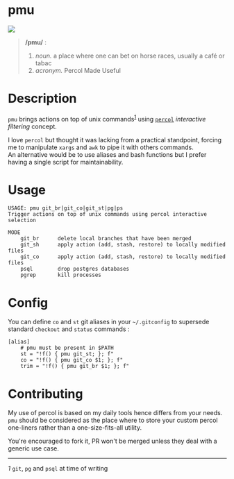 pmu
===

![](https://i.imgur.com/36a11KE.png)

> **/pmu/** :
>
>
>    1. *noun.* a place where one can bet on horse races, usually a café or tabac
>    2. *acronym.* Percol Made Useful

# Description

`pmu` brings actions on top of unix commands<sup id="a1">[1](#f1)</sup> using [`percol`](https://github.com/mooz/percol)
_interactive filtering_ concept.

I love `percol` but thought it was lacking from a practical standpoint,
forcing me to manipulate `xargs` and `awk` to pipe it with others commands.  
An alternative would be to use aliases and bash functions but I prefer having
a single script for maintainability.

# Usage

~~~
USAGE: pmu git_br|git_co|git_st|pg|ps
Trigger actions on top of unix commands using percol interactive selection

MODE
    git_br      delete local branches that have been merged
    git_sh      apply action (add, stash, restore) to locally modified files
    git_co      apply action (add, stash, restore) to locally modified files
    psql        drop postgres databases
    pgrep       kill processes
~~~

# Config

You can define `co` and `st` git aliases in your `~/.gitconfig` to supersede standard `checkout` and `status` commands :

~~~
[alias]
    # pmu must be present in $PATH
    st = "!f() { pmu git_st; }; f"
    co = "!f() { pmu git_co $1; }; f"
    trim = "!f() { pmu git_br $1; }; f"
~~~


# Contributing

My use of percol is based on my daily tools hence differs from your needs.
`pmu` should be considered as the place where to store your custom percol one-liners rather than a one-size-fits-all utility.  

You're encouraged to fork it, PR won't be merged unless they deal with a generic use case.


---
<i id="f1">1</i> `git`, `pg` and `psql` at time of writing
